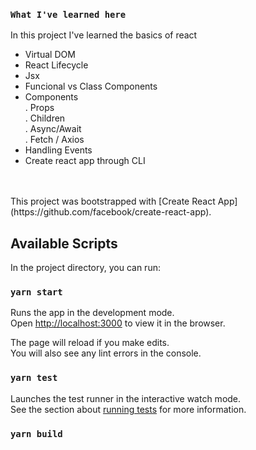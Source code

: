 ### `What I've learned here`

In this project I've learned the basics of react <br/>

- Virtual DOM <br />
- React Lifecycle <br />
- Jsx <br />
- Funcional vs Class Components <br />
- Components <br />
  . Props <br />
  . Children <br />
  . Async/Await <br />
  . Fetch / Axios <br />
- Handling Events <br />
- Create react app through CLI <br />

<br/>
<br/>
This project was bootstrapped with [Create React App](https://github.com/facebook/create-react-app).

## Available Scripts

In the project directory, you can run:

### `yarn start`

Runs the app in the development mode.<br />
Open [http://localhost:3000](http://localhost:3000) to view it in the browser.

The page will reload if you make edits.<br />
You will also see any lint errors in the console.

### `yarn test`

Launches the test runner in the interactive watch mode.<br />
See the section about [running tests](https://facebook.github.io/create-react-app/docs/running-tests) for more information.

### `yarn build`
